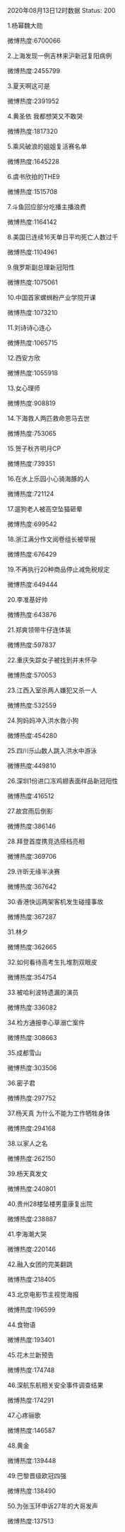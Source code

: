 2020年08月13日12时数据
Status: 200

1.杨幂魏大勋

微博热度:6700066

2.上海发现一例吉林来沪新冠复阳病例

微博热度:2455799

3.夏天啊这可是

微博热度:2391952

4.黄圣依 我都想哭又不敢哭

微博热度:1817320

5.乘风破浪的姐姐复活赛名单

微博热度:1645228

6.虞书欣拍的THE9

微博热度:1515708

7.斗鱼回应部分吃播主播浪费

微博热度:1164142

8.美国已连续16天单日平均死亡人数过千

微博热度:1104961

9.俄罗斯副总理新冠阳性

微博热度:1075061

10.中国首家螺蛳粉产业学院开课

微博热度:1073210

11.刘诗诗心连心

微博热度:1065715

12.西安方欣

微博热度:1055918

13.女心理师

微博热度:908819

14.下海救人两匹救命恩马去世

微博热度:753065

15.贺子秋齐明月CP

微博热度:739351

16.在水上乐园小心骑海豚的人

微博热度:721124

17.遛狗老人被高空坠猫砸晕

微博热度:699542

18.浙江满分作文阅卷组长被举报

微博热度:676429

19.不再执行20种商品停止减免税规定

微博热度:649444

20.李准基好帅

微博热度:643876

21.郑爽领带牛仔连体装

微博热度:597837

22.重庆失踪女子被找到并未怀孕

微博热度:570053

23.江西入室杀两人嫌犯又杀一人

微博热度:532559

24.狗妈妈冲入洪水救小狗

微博热度:454280

25.四川乐山数人跳入洪水中游泳

微博热度:449810

26.深圳1份进口冻鸡翅表面样品新冠阳性

微博热度:416512

27.故宫雨后倒影

微博热度:386146

28.拜登首度携竞选搭档亮相

微博热度:369706

29.许昕无缘半决赛

微博热度:367642

30.香港快运两架客机发生碰撞事故

微博热度:367287

31.林夕

微博热度:362665

32.如何看待高考生扎堆割双眼皮

微博热度:354754

33.被哈利波特遗漏的演员

微博热度:336082

34.检方通报李心草溺亡案件

微博热度:308663

35.成都雪山

微博热度:303506

36.密子君

微博热度:297752

37.杨天真 为什么不能为工作牺牲身体

微博热度:294168

38.以家人之名

微博热度:262150

39.杨天真发文

微博热度:240801

40.贵州28楼坠楼男童康复出院

微博热度:238887

41.李海潮大哭

微博热度:220146

42.融入女团的完美翻跳

微博热度:218405

43.北京电影节主视觉海报

微博热度:196599

44.食物语

微博热度:193401

45.花木兰新预告

微博热度:174748

46.深航东航相关安全事件调查结果

微博热度:174291

47.心疼骊歌

微博热度:146587

48.黄金

微博热度:139448

49.巴黎晋级欧冠四强

微博热度:138490

50.为张玉环申诉27年的大哥发声

微博热度:137513

